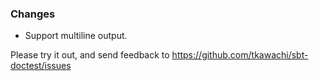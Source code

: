 ### Changes

* Support multiline output.

Please try it out, and send feedback to https://github.com/tkawachi/sbt-doctest/issues
